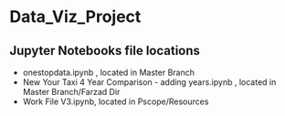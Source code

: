 # Data_Viz_Project
## Jupyter Notebooks file locations

* onestopdata.ipynb ,  located in Master Branch
* New Your Taxi 4 Year Comparison - adding years.ipynb , located in Master Branch/Farzad Dir
* Work File V3.ipynb, located in Pscope/Resources
